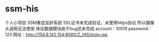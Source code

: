 # ssm-his
个人小项目
SSM重症监护系统
SSL证书未完成验证，未使用https协议
所以摄像头调用无法使用
体征数据模块由于bug还未完成
account：10019
password：123
网址：http://154.8.142.154:8080/Z_HIS/login.jsp

